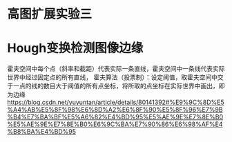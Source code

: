 # 高图扩展实验三
# Hough变换检测图像边缘

霍夫空间中每个点（斜率和截距）代表实际一条直线，霍夫空间中一条线代表实际世界中经过固定点的所有直线，
霍夫算法（投票制）：设定阈值，取霍夫空间中交于一点的线的数目大于阈值的所有点坐标，将所取的点坐标在实际世界中画出，即为边缘
https://blog.csdn.net/yuyuntan/article/details/80141392#%E9%9C%8D%E5%A4%AB%E5%8F%98%E6%8D%A2%E6%8F%90%E5%8F%96%E7%9B%B4%E7%BA%BF%E5%A6%82%E4%BD%95%E5%AE%9E%E7%8E%B0%E5%AE%9E%E7%8E%B0%E6%9C%BA%E7%90%86%E6%98%AF%E4%B8%BA%E4%BD%95
